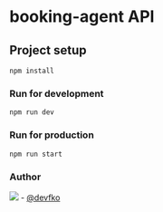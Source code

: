 # booking-agent API

## Project setup
```
npm install
```

### Run for development
```
npm run dev
```

### Run for production
```
npm run start
```

### Author

![](https://cdn2.iconfinder.com/data/icons/social-icons-33/128/Instagram-16.png) - [@devfko](https://www.instagram.com/devfko/)